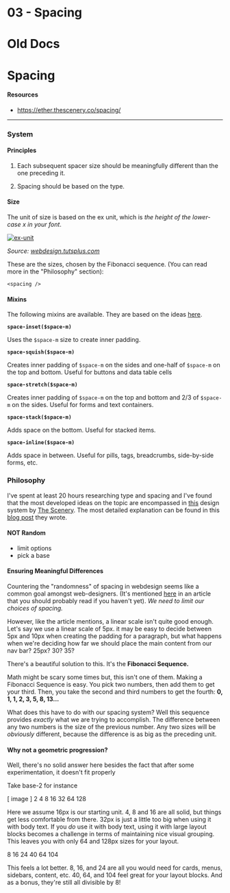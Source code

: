 # 03 - Spacing

# Old Docs

# Spacing

#### Resources

-   https://ether.thescenery.co/spacing/

---

### System

#### Principles

1. Each subsequent spacer size should be meaningfully different than the one preceding it.

2. Spacing should be based on the type.

#### Size

The unit of size is based on the ex unit, which is _the height of the lower-case x in your font_.

[![ex-unit](/img/ex-unit.png)](https://www.disturbancesinthewash.net/journal/2012/8/11/how-to-add-an-image-with-link-in-markdown.html)

_Source: [webdesign.tutsplus.com](https://webdesign.tutsplus.com/articles/7-css-units-you-might-not-know-about--cms-22573)_

These are the sizes, chosen by the Fibonacci sequence. (You can read more in the "Philosophy" section):

```
<spacing />
```

#### Mixins

The following mixins are available. They are based on the ideas [here](https://medium.com/eightshapes-llc/space-in-design-systems-188bcbae0d62).

**`space-inset($space-m)`**

Uses the `$space-m` size to create inner padding.

**`space-squish($space-m)`**

Creates inner padding of `$space-m` on the sides and one-half of `$space-m` on the top and bottom. Useful for buttons and data table cells

**`space-stretch($space-m)`**

Creates inner padding of `$space-m` on the top and bottom and 2/3 of `$space-m` on the sides. Useful for forms and text containers.

**`space-stack($space-m)`**

Adds space on the bottom. Useful for stacked items.

**`space-inline($space-m)`**

Adds space in between. Useful for pills, tags, breadcrumbs, side-by-side forms, etc.

### Philosophy

I've spent at least 20 hours researching type and spacing and I've found that the most developed ideas on the topic are encompassed in [this](https://ether.thescenery.co/spacing/) design system by [The Scenery](https://thescenery.co/). The most detailed explanation can be found in this [blog post](https://medium.com/@ethersystem/generating-design-system-spacing-aa69714160bc) they wrote.

#### NOT Random

-   limit options
-   pick a base

#### Ensuring Meaningful Differences

Countering the "randomness" of spacing in webdesign seems like a common goal amongst web-designers. (It's mentioned [here](https://medium.com/eightshapes-llc/space-in-design-systems-188bcbae0d62) in an article that you should probably read if you haven't yet). _We need to limit our choices of spacing._

However, like the article mentions, a linear scale isn't quite good enough. Let's say we use a linear scale of 5px. it may be easy to decide between 5px and 10px when creating the padding for a paragraph, but what happens when we're deciding how far we should place the main content from our nav bar? 25px? 30? 35?

There's a beautiful solution to this. It's the **Fibonacci Sequence.**

Math might be scary some times but, this isn't one of them. Making a Fibonacci Sequence is easy. You pick two numbers, then add them to get your third. Then, you take the second and third numbers to get the fourth: **0, 1, 1, 2, 3, 5, 8, 13...**

What does this have to do with our spacing system? Well this sequence provides _exactly_ what we are trying to accomplish. The difference between any two numbers is the size of the previous number. Any two sizes will be _obviously_ different, because the difference is as big as the preceding unit.

#### Why not a geometric progression?

Well, there's no solid answer here besides the fact that after some experimentation, it doesn't fit properly

Take base-2 for instance

[ image ] 2 4 8 16 32 64 128

Here we assume 16px is our starting unit. 4, 8 and 16 are all solid, but things get less comfortable from there. 32px is just a little too big when using it with body text. If you _do_ use it with body text, using it with large layout blocks becomes a challenge in terms of maintaining nice visual grouping. This leaves you with only 64 and 128px sizes for your layout.

8 16 24 40 64 104

This feels a lot better. 8, 16, and 24 are all you would need for cards, menus, sidebars, content, etc. 40, 64, and 104 feel great for your layout blocks. And as a bonus, they're still all divisible by 8!
